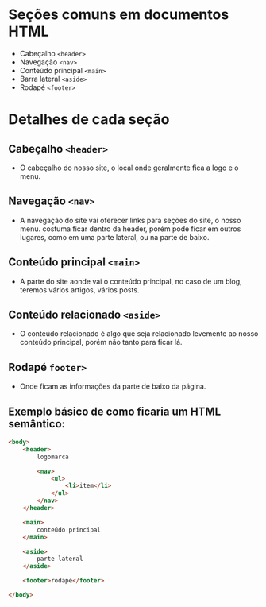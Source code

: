 # Seções comuns em documentos HTML

* Cabeçalho ```<header>```
* Navegação ```<nav>```
* Conteúdo principal ```<main>```
* Barra lateral ```<aside>```
* Rodapé ```<footer>```

# Detalhes de cada seção

## Cabeçalho ```<header>```

* O cabeçalho do nosso site, o local onde geralmente fica a logo e o menu.

## Navegação ```<nav>```

* A navegação do site vai oferecer links para seções do site, o nosso menu. costuma ficar dentro da header, porém pode ficar em outros lugares, como em uma parte lateral, ou na parte de baixo.

## Conteúdo principal ```<main>```

* A parte do site aonde vai o conteúdo principal, no caso de um blog, teremos vários artigos, vários posts.

## Conteúdo relacionado ```<aside>```

* O conteúdo relacionado é algo que seja relacionado levemente ao nosso conteúdo principal, porém não tanto para ficar lá.

## Rodapé ```footer>```

* Onde ficam as informações da parte de baixo da página.

## Exemplo básico de como ficaria um HTML semântico:

```html
<body>
    <header>
        logomarca

        <nav>
            <ul>
                <li>item</li>
            </ul>
        </nav>
    </header>

    <main>
        conteúdo principal
    </main>

    <aside>
        parte lateral
    </aside>

    <footer>rodapé</footer>

</body>
```